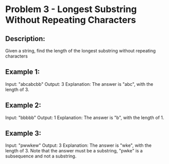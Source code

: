 # Problem 3 - Longest Substring Without Repeating Characters

## Description:
Given a string, find the length of the longest substring without repeating characters

## Example 1:
Input: "abcabcbb"
Output: 3 
Explanation: The answer is "abc", with the length of 3. 

## Example 2:
Input: "bbbbb"
Output: 1
Explanation: The answer is "b", with the length of 1.

## Example 3:
Input: "pwwkew"
Output: 3
Explanation: The answer is "wke", with the length of 3. 
             Note that the answer must be a substring, "pwke" is a subsequence and not a substring.